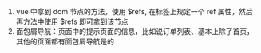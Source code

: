 1. vue 中拿到 dom 节点的方法，使用 $refs, 在标签上规定一个 ref 属性，然后再方法中使用 $refs 即可拿到该节点
2. 面包屑导航：页面中的提示页面的信息，比如说订单列表、基本上除了首页，其他的页面都有面包屑导航是的